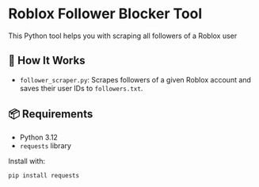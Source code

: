 # Roblox Follower Blocker Tool

This Python tool helps you with scraping all followers of a Roblox user

## 🔧 How It Works

- `follower_scraper.py`: Scrapes followers of a given Roblox account and saves their user IDs to `followers.txt`.

## 📦 Requirements

- Python 3.12
- `requests` library

Install with:

```bash
pip install requests
